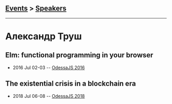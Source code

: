 ## [Events](../README.md) > [Speakers](../speakers.md)
---

# Александр Труш

## Elm: functional programming in your browser
- 2016 Jul 02-03 -- [OdessaJS 2016](https://youtu.be/hxCjNLsg2j4)    
## The existential crisis in a blockchain era
- 2018 Jul 06-08 -- [OdessaJS 2018](https://youtu.be/cJPpyFfTFXI)    
